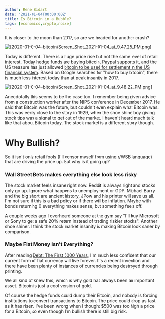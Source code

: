 ```yaml
---
author: Rene Bidart
date: "2021-01-04T00:00:00Z"
title: Is Bitcoin in a Bubble?
tags: [economics,crypto,noise]
---
```


It is closer to the moon than 2017, so are we headed for another crash?

![[2020-01-0-04-bitcoin/Screen_Shot_2021-01-04_at_9.47.25_PM.png]](2020-01-0-04-bitcoin/Screen_Shot_2021-01-04_at_9.47.25_PM.png)

Today is different.  There is a huge price rise but not the same level of retail interest. Today hedge funds are buying bitcoin, Paypal supports it, and the US treasure has just allowed [bitcoin to be used for settlement in the US financial system](https://mobile.twitter.com/jerallaire/status/1346233132396257282). Based on Google searches for "how to buy bitcoin", there is much less interest today than at peak insanity in 2017.

![[2020-01-0-04-bitcoin/Screen_Shot_2021-01-04_at_9.48.22_PM.png]](2020-01-0-04-bitcoin/Screen_Shot_2021-01-04_at_9.48.22_PM.png)

Anecdotally this seems to be the case too. I remember being given advice from a construction worker after the NIPS conference in December 2017. He said that Bitcoin was the future, but couldn't even explain what Bitcoin was. This was eerily close to the story in 1929, when the shoe shine boy giving stock tips was a signal to get out of the market.  I haven't heard much talk like that about Bitcoin today. The stock market is a different story though.

# Why Bullish?

So it isn't only retail fools (I'll censor myself from using r/WSB language) that are driving the price up. But why is it going up?

### Wall Street Bets makes everything else look less risky

The stock market feels insane right now. Reddit is always right and stocks only go up. Ignore what happens to unemployment or GDP. Michael Burry and the big short are ancient history, JPow and his printer will save us all.   I'm not sure if this is a bad policy or if there will be inflation. Maybe with bonds returning 0 everything makes sense, but something feels off. 

A couple weeks ago I overheard someone at the gym say "I'll buy Microsoft or Sony to get a safe 20% return instead of trading riskier stocks". Another shoe shiner.  I think the stock market insanity is making Bitcoin look saner by comparison.

### Maybe Fiat Money isn't Everything?

After reading [Debt: The First 5000 Years](https://en.wikipedia.org/wiki/Debt:_The_First_5000_Years), I'm much less confident that our current form of fiat currency will live forever. It's a recent invention and there have been plenty of instances of currencies being destroyed through printing.

We all kind of knew this, which is why gold has always been an important asset. Bitcoin is just a cool version of gold.

Of course the hedge funds could dump their Bitcoin, and nobody is forcing institutions to convert transactions to Bitcoin. The price could drop as fast as it has risen. I've been wrong when I thought $500 was too high a price for a Bitcoin, so even though I'm bullish there is still big risk.